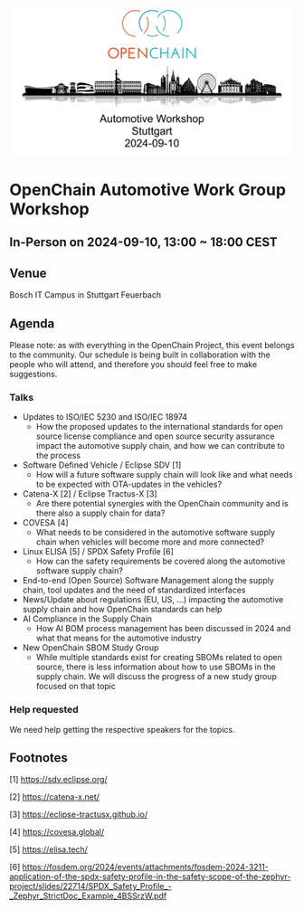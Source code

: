 ![Automotive Workshop in Stuttgart on 10th September 2024](/images/automotive-workshop.png)

# OpenChain Automotive Work Group Workshop

## In-Person on 2024-09-10, 13:00 ~ 18:00 CEST

## Venue

Bosch IT Campus in Stuttgart Feuerbach

## Agenda

Please note: as with everything in the OpenChain Project, this event belongs to the community. Our schedule is being built in collaboration with the people who will attend, and therefore you should feel free to make suggestions.

### Talks
- Updates to ISO/IEC 5230 and ISO/IEC 18974
  - How the proposed updates to the international standards for open source license compliance and open source security assurance impact the automotive supply chain, and how we can contribute to the process
- Software Defined Vehicle / Eclipse SDV [1] 
  - How will a future software supply chain will look like and what needs to be expected with OTA-updates in the vehicles?
- Catena-X [2] / Eclipse Tractus-X [3]
  - Are there potential synergies with the OpenChain community and is there also a supply chain for data?
- COVESA [4]
  - What needs to be considered in the automotive software supply chain when vehicles will become more and more connected?
- Linux ELISA [5] / SPDX Safety Profile [6]
  - How can the safety requirements be covered along the automotive software supply chain?
- End-to-end (Open Source) Software Management along the supply chain, tool updates and the need of standardized interfaces
- News/Update about regulations (EU, US, …) impacting the automotive supply chain and how OpenChain standards can help
- AI Compliance in the Supply Chain 
  - How AI BOM process management has been discussed in 2024 and what that means for the automotive industry
- New OpenChain SBOM Study Group
  - While multiple standards exist for creating SBOMs related to open source, there is less information about how to use SBOMs in the supply chain. We will discuss the progress of a new study group focused on that topic

### Help requested 

We need help getting the respective speakers for the topics.

## Footnotes

[1] https://sdv.eclipse.org/

[2] https://catena-x.net/

[3] https://eclipse-tractusx.github.io/

[4] https://covesa.global/

[5] https://elisa.tech/

[6] https://fosdem.org/2024/events/attachments/fosdem-2024-3211-application-of-the-spdx-safety-profile-in-the-safety-scope-of-the-zephyr-project/slides/22714/SPDX_Safety_Profile_-_Zephyr_StrictDoc_Example_4BSSrzW.pdf